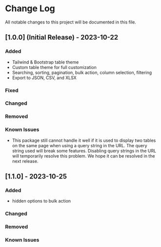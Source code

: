 # Change Log

All notable changes to this project will be documented in this file.

## [1.0.0] (Initial Release) - 2023-10-22

### Added

- Tailwind & Bootstrap table theme
- Custom table theme for full customization
- Searching, sorting, pagination, bulk action, column selection, filtering
- Export to JSON, CSV, and XLSX

### Fixed

### Changed

### Removed

### Known Issues

- This package still cannot handle it well if it is used to display two tables on the same page when using a query string in the URL. The query string used will break some features. Disabling query strings in the URL will temporarily resolve this problem. We hope it can be resolved in the next release.

## [1.1.0] - 2023-10-25

### Added

- hidden options to bulk action

### Changed

### Removed

### Known Issues
